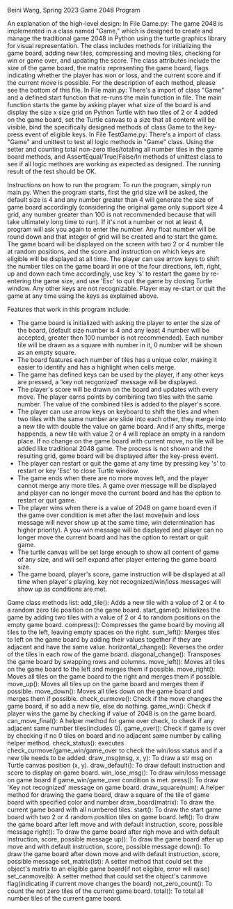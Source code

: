Beini Wang, Spring 2023
Game 2048 Program

An explanation of the high-level design:
In File Game.py: 
The game 2048 is implemented in a class named "Game," which is designed to create and manage the traditional game 2048 in Python 
using the turtle graphics library for visual representation. The class includes methods for initializing the game board, 
adding new tiles, compressing and moving tiles, checking for win or game over, and updating the score. The class attributes 
include the size of the game board, the matrix representing the game board, flags indicating whether the player has won 
or loss, and the current score and if the current move is possible. For the description of each method, please see the bottom of
this file.
In File main.py:
There's a import of class "Game" and a defined start function that re-runs the main function in file. The main function starts 
the game by asking player what size of the board is and display the size x size grid on Python Turtle with two tiles of 2 or 4 
added on the game board, set the Turtle canvas to a size that all content will be visible, bind the specifically designed methods 
of class Game to the key-press event of eligible keys.
In File TestGame.py:
There's a import of class "Game" and unittest to test all logic methods in "Game" class. Using the setter and counting total 
non-zero tiles/totaling all number tiles in the game board methods, and AssertEqual/True/False/In methods of unittest class to see
if all logic methoes are working as expected as designed. The running result of the test should be OK.

Instructions on how to run the program:
To run the program, simply run main.py. When the program starts, first the grid size will be asked, the default size is 4 and 
any number greater than 4 will generate the size of game board accordingly (considering the original game only support size 4 grid,
any number greater than 100 is not recommended because that will take ultimately long time to run). If it's not a number or 
not at least 4, program will ask you again to enter the number. Any float number will be round down and that integer of grid will
be created and to start the game.
The game board will be displayed on the screen with two 2 or 4 number tile at random positions, and the score and instruction 
on which keys are eligible will be displayed at all time.
The player can use arrow keys to shift the number tiles on the game board in one of the four directions, left, right, up and down 
each time accordingly, use key 's' to restart the game by re-entering the game size, and use 'Esc' to quit the game by closing Turtle 
window. Any other keys are not recognizable. Player may re-start or quit the game at any time using the keys as explained above.

Features that work in this program include:
- The game board is initialized with asking the player to enter the size of the board, (default size number is 4 and 
  any least 4 number will be accepted, greater then 100 number is not recommended). Each number tile will be drawn as a square with
  number in it, 0 number will be shown as an empty square.
- The board features each number of tiles has a unique color, making it easier to identify and has a highlight when cells merge.
- The game has defined keys can be used by the player, if any other keys are pressed, a 'key not recgonized' message will be displayed.
- The player's score will be drawn on the board and updates with every move. The player earns points by combining two tiles with 
  the same number. The value of the combined tiles is added to the player's score.
- The player can use arrow keys on keyboard to shift the tiles and when two tiles with the same number are slide into each other, they 
  merge into a new tile with double the value on game board. And if any shifts, merge happends, a new tile with value 2 or 4 will 
  replace an empty in a random place. If no change on the game board with current move, no tile will be added like traditional 2048 game.
  The process is not shown and the resulting grid, game board will be displayed after the key-press event.
- The player can restart or quit the game at any time by pressing key 's' to restart or key 'Esc' to close Turtle window. 
- The game ends when there are no more moves left, and the player cannot merge any more tiles. A game over message will be displayed and
  player can no longer move the current board and has the option to restart or quit game.
- The player wins when there is a value of 2048 on game board even if the game over condition is met after the last move(win and loss
  message will never show up at the same time, win determination has higher priority). A you-win message will be displayed and player 
  can no longer move the current board and has the option to restart or quit game.
- The turtle canvas will be set large enough to show all content of game of any size, and will self expand after player entering the 
  game board size.
- The game board, player's score, game instruction will be displayed at all time when player's playing, key not recognized/win/loss
  messages will show up as conditions are met.

Game class methods list:
add_tile(): Adds a new tile with a value of 2 or 4 to a random zero tile position on the game board.
start_game(): Initializes the game by adding two tiles with a value of 2 or 4 to random positions on the empty game board.
compress(): Compresses the game board by moving all tiles to the left, leaving empty spaces on the right.
sum_left(): Merges tiles to left on the game board by adding their values together if they are adjacent and have the same value.
horizontal_change(): Reverses the order of the tiles in each row of the game board.
diagonal_change(): Transposes the game board by swapping rows and columns.
move_left(): Moves all tiles on the game board to the left and merges them if possible.
move_right(): Moves all tiles on the game board to the right and merges them if possible.
move_up(): Moves all tiles up on the game board and merges them if possible.
move_down(): Moves all tiles down on the game board and merges them if possible.
check_curmove(): Check if the move changes the game board, if so add a new tile, else do nothing.
game_win(): Check if player wins the game by checking if value of 2048 is on the game board.
can_move_final(): A helper method for game over check, to check if any adjacent same number tiles(includes 0).
game_over(): Check if game is over by checking if no 0 tiles on board and no adjacent same number by calling helper method.
check_status(): executes check_curmove/game_win/game_over to check the win/loss status and if a new tile needs to be added.
draw_msg(msg, x, y): To draw a str msg on Turtle canvas position (x, y).
draw_default(): To draw default instruction and score to display on game board.
win_lose_msg(): To draw win/loss message on game board if game_win/game_over condition is met.
press(): To draw 'Key not recognized' message on game board.
draw_square(num): A helper method for drawing the game board, draw a square of the tile of game board with specified color and number
draw_board(matrix): To draw the current game board with all numbered tiles.
start(): To draw the start game board with two 2 or 4 random position tiles on game board.
left(): To draw the game board after left move and with default instruction, score, possible message
right(): To draw the game board after righ move and with default instruction, score, possible message
up(): To draw the game board after up move and with default instruction, score, possible message
down(): To draw the game board after down move and with default instruction, score, possible message
set_matrix(lst): A setter method that could set the object's matrix to an eligible game board(if not eligible, error will raise)
set_canmove(b): A setter method that could set the object's canmove flag(indicating if current move changes the board)
not_zero_count(): To count the not zero tiles of the current game board.
total(): To total all number tiles of the current game board.